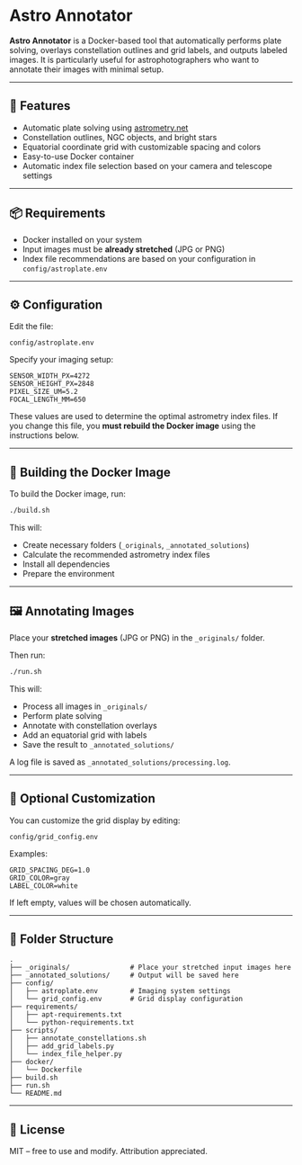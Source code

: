 # Astro Annotator

**Astro Annotator** is a Docker-based tool that automatically performs plate solving, overlays constellation outlines and grid labels, and outputs labeled images. It is particularly useful for astrophotographers who want to annotate their images with minimal setup.

---

## 🚀 Features

- Automatic plate solving using [astrometry.net](http://astrometry.net/)
- Constellation outlines, NGC objects, and bright stars
- Equatorial coordinate grid with customizable spacing and colors
- Easy-to-use Docker container
- Automatic index file selection based on your camera and telescope settings

---

## 📦 Requirements

- Docker installed on your system
- Input images must be **already stretched** (JPG or PNG)
- Index file recommendations are based on your configuration in `config/astroplate.env`

---

## ⚙️ Configuration

Edit the file:

```
config/astroplate.env
```

Specify your imaging setup:

```env
SENSOR_WIDTH_PX=4272
SENSOR_HEIGHT_PX=2848
PIXEL_SIZE_UM=5.2
FOCAL_LENGTH_MM=650
```

These values are used to determine the optimal astrometry index files.
If you change this file, you **must rebuild the Docker image** using the instructions below.

---

## 🔨 Building the Docker Image

To build the Docker image, run:

```bash
./build.sh
```

This will:
- Create necessary folders (`_originals`, `_annotated_solutions`)
- Calculate the recommended astrometry index files
- Install all dependencies
- Prepare the environment

---

## 🖼️ Annotating Images

Place your **stretched images** (JPG or PNG) in the `_originals/` folder.

Then run:

```bash
./run.sh
```

This will:
- Process all images in `_originals/`
- Perform plate solving
- Annotate with constellation overlays
- Add an equatorial grid with labels
- Save the result to `_annotated_solutions/`

A log file is saved as `_annotated_solutions/processing.log`.

---

## 🧪 Optional Customization

You can customize the grid display by editing:

```
config/grid_config.env
```

Examples:

```env
GRID_SPACING_DEG=1.0
GRID_COLOR=gray
LABEL_COLOR=white
```

If left empty, values will be chosen automatically.

---

## 📂 Folder Structure

```
.
├── _originals/               # Place your stretched input images here
├── _annotated_solutions/     # Output will be saved here
├── config/
│   ├── astroplate.env        # Imaging system settings
│   └── grid_config.env       # Grid display configuration
├── requirements/
│   ├── apt-requirements.txt
│   └── python-requirements.txt
├── scripts/
│   ├── annotate_constellations.sh
│   ├── add_grid_labels.py
│   └── index_file_helper.py
├── docker/
│   └── Dockerfile
├── build.sh
├── run.sh
└── README.md
```

---

## 🤝 License

MIT – free to use and modify. Attribution appreciated.